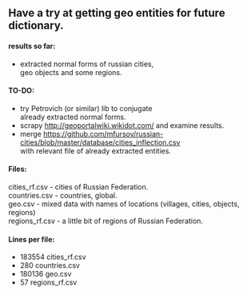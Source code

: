 ## Have a try at getting geo entities for future dictionary.
  
#### results so far:  
- extracted normal forms of russian cities,  
  geo objects and some regions.  
  
#### TO-DO:  
- try Petrovich (or similar) lib to conjugate  
  already extracted normal forms.  
- scrapy http://geoportalwiki.wikidot.com/ and examine results.  
- merge https://github.com/mfursov/russian-cities/blob/master/database/cities_inflection.csv  
  with relevant file of already extracted entities.  
  
#### Files:
cities_rf.csv - cities of Russian Federation.  
countries.csv - countries, global.  
geo.csv - mixed data with names of locations (villages, cities, objects, regions)  
regions_rf.csv - a little bit of regions of Russian Federation.  

#### Lines per file:  
- 183554    cities_rf.csv  
- 280       countries.csv  
- 180136    geo.csv  
- 57        regions_rf.csv  
